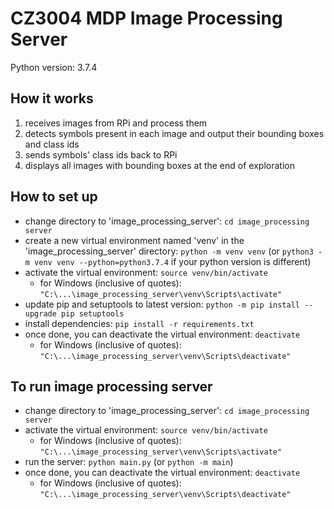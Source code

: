 # CZ3004 MDP Image Processing Server

Python version: 3.7.4

## How it works 

1. receives images from RPi and process them
2. detects symbols present in each image and output their bounding boxes and class ids
3. sends symbols' class ids back to RPi
4. displays all images with bounding boxes at the end of exploration

## How to set up

- change directory to 'image_processing_server': `cd image_processing server`
- create a new virtual environment named 'venv' in the 'image_processing_server' directory: `python -m venv venv` (or `python3 -m venv venv --python=python3.7.4` if your python version is different)
- activate the virtual environment: `source venv/bin/activate`
  - for Windows (inclusive of quotes): `"C:\...\image_processing_server\venv\Scripts\activate"`
- update pip and setuptools to latest version: `python -m pip install --upgrade pip setuptools`
- install dependencies: `pip install -r requirements.txt`
- once done, you can deactivate the virtual environment: `deactivate`
  - for Windows (inclusive of quotes): `"C:\...\image_processing_server\venv\Scripts\deactivate"`

## To run image processing server

- change directory to 'image_processing_server': `cd image_processing server`
- activate the virtual environment: `source venv/bin/activate`
  - for Windows (inclusive of quotes): `"C:\...\image_processing_server\venv\Scripts\activate"`
- run the server: `python main.py` (or `python -m main`)
- once done, you can deactivate the virtual environment: `deactivate`
  - for Windows (inclusive of quotes): `"C:\...\image_processing_server\venv\Scripts\deactivate"`
